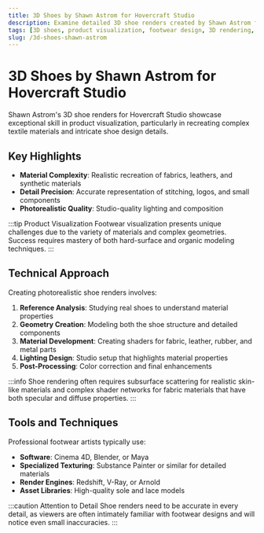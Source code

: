 ```yaml
---
title: 3D Shoes by Shawn Astrom for Hovercraft Studio
description: Examine detailed 3D shoe renders created by Shawn Astrom for Hovercraft Studio, featuring advanced textile and material techniques.
tags: [3D shoes, product visualization, footwear design, 3D rendering, Redshift, Shawn Astrom]
slug: /3d-shoes-shawn-astrom
---
```


# 3D Shoes by Shawn Astrom for Hovercraft Studio

Shawn Astrom's 3D shoe renders for Hovercraft Studio showcase exceptional skill in product visualization, particularly in recreating complex textile materials and intricate shoe design details.

## Key Highlights

- **Material Complexity**: Realistic recreation of fabrics, leathers, and synthetic materials
- **Detail Precision**: Accurate representation of stitching, logos, and small components
- **Photorealistic Quality**: Studio-quality lighting and composition

:::tip Product Visualization
Footwear visualization presents unique challenges due to the variety of materials and complex geometries. Success requires mastery of both hard-surface and organic modeling techniques.
:::

## Technical Approach

Creating photorealistic shoe renders involves:

1. **Reference Analysis**: Studying real shoes to understand material properties
2. **Geometry Creation**: Modeling both the shoe structure and detailed components
3. **Material Development**: Creating shaders for fabric, leather, rubber, and metal parts
4. **Lighting Design**: Studio setup that highlights material properties
5. **Post-Processing**: Color correction and final enhancements

:::info
Shoe rendering often requires subsurface scattering for realistic skin-like materials and complex shader networks for fabric materials that have both specular and diffuse properties.
:::

## Tools and Techniques

Professional footwear artists typically use:

- **Software**: Cinema 4D, Blender, or Maya
- **Specialized Texturing**: Substance Painter or similar for detailed materials
- **Render Engines**: Redshift, V-Ray, or Arnold
- **Asset Libraries**: High-quality sole and lace models

:::caution Attention to Detail
Shoe renders need to be accurate in every detail, as viewers are often intimately familiar with footwear designs and will notice even small inaccuracies.
:::